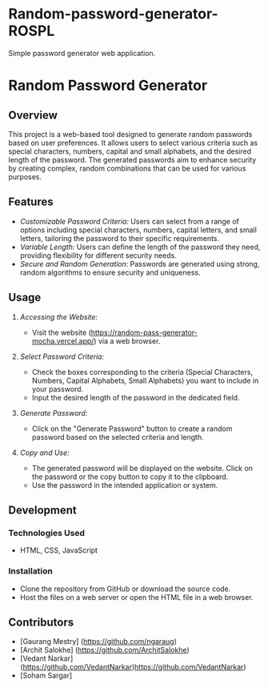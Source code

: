 # Random-password-generator-ROSPL
Simple password generator web application.
# Random Password Generator

## Overview

This project is a web-based tool designed to generate random passwords based on user preferences. It allows users to select various criteria such as special characters, numbers, capital and small alphabets, and the desired length of the password. The generated passwords aim to enhance security by creating complex, random combinations that can be used for various purposes.

## Features

- *Customizable Password Criteria:* Users can select from a range of options including special characters, numbers, capital letters, and small letters, tailoring the password to their specific requirements.
- *Variable Length:* Users can define the length of the password they need, providing flexibility for different security needs.
- *Secure and Random Generation:* Passwords are generated using strong, random algorithms to ensure security and uniqueness.

## Usage

1. *Accessing the Website:*
   - Visit the website (https://random-pass-generator-mocha.vercel.app/) via a web browser.

2. *Select Password Criteria:*
   - Check the boxes corresponding to the criteria (Special Characters, Numbers, Capital Alphabets, Small Alphabets) you want to include in your password.
   - Input the desired length of the password in the dedicated field.

3. *Generate Password:*
   - Click on the "Generate Password" button to create a random password based on the selected criteria and length.

4. *Copy and Use:*
   - The generated password will be displayed on the website. Click on the password or the copy button to copy it to the clipboard.
   - Use the password in the intended application or system.

## Development

### Technologies Used

- HTML, CSS, JavaScript

### Installation

- Clone the repository from GitHub or download the source code.
- Host the files on a web server or open the HTML file in a web browser.

## Contributors

- [Gaurang Mestry] (https://github.com/ngaraug)
- [Archit Salokhe] (https://github.com/ArchitSalokhe)
- [Vedant Narkar] (https://github.com/VedantNarkar)https://github.com/VedantNarkar)
- [Soham Sargar]

